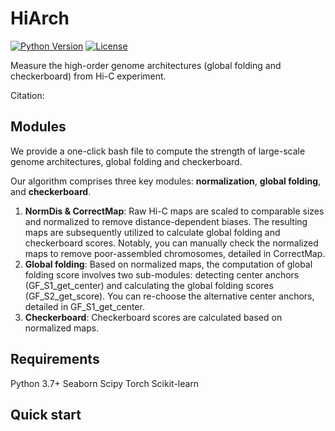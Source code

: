 # HiArch
[![Python Version](https://img.shields.io/badge/python-3.7%2B-blue.svg)](https://www.python.org/downloads/)
[![License](https://img.shields.io/badge/license-MIT-blue.svg)](LICENSE)

Measure the high-order genome architectures (global folding and checkerboard) from Hi-C experiment.

Citation: 

## Modules
We provide a one-click bash file to compute the strength of large-scale genome architectures, global folding and checkerboard.

Our algorithm comprises three key modules: **normalization**, **global folding**, and **checkerboard**.
1. **NormDis & CorrectMap**: Raw Hi-C maps are scaled to comparable sizes and normalized to remove distance-dependent biases. The resulting maps are subsequently utilized to calculate global folding and checkerboard scores. Notably, you can manually check the normalized maps to remove poor-assembled chromosomes, detailed in CorrectMap.
2. **Global folding**: Based on normalized maps, the computation of global folding score involves two sub-modules: detecting center anchors (GF_S1_get_center) and calculating the global folding scores (GF_S2_get_score). You can re-choose the alternative center anchors, detailed in GF_S1_get_center.
3. **Checkerboard**: Checkerboard scores are calculated based on normalized maps.

## Requirements
Python 3.7+
Seaborn
Scipy
Torch
Scikit-learn

## Quick start
